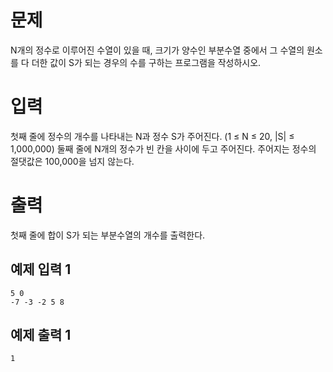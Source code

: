 문제
=========
N개의 정수로 이루어진 수열이 있을 때, 크기가 양수인 부분수열 중에서 그 수열의 원소를 다 더한 값이 S가 되는 경우의 수를 구하는 프로그램을 작성하시오.

입력
=======
첫째 줄에 정수의 개수를 나타내는 N과 정수 S가 주어진다. (1 ≤ N ≤ 20, |S| ≤ 1,000,000) 둘째 줄에 N개의 정수가 빈 칸을 사이에 두고 주어진다. 주어지는 정수의 절댓값은 100,000을 넘지 않는다.

출력
=======
첫째 줄에 합이 S가 되는 부분수열의 개수를 출력한다.

예제 입력 1 
---------
```
5 0
-7 -3 -2 5 8
```
예제 출력 1 
--------
```
1
```
